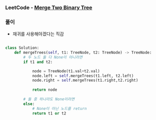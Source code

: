 ### LeetCode - [Merge Two Binary Tree](https://leetcode.com/problems/merge-two-binary-trees/)

### 풀이

* 재귀를 사용해야겠다는 직감

```Python

class Solution:
    def mergeTrees(self, t1: TreeNode, t2: TreeNode) -> TreeNode:
        # 두 노드 둘 다 None이 아니라면
        if t1 and t2:

            node = TreeNode(t1.val+t2.val)
            node.left = self.mergeTrees(t1.left, t2.left)
            node.right = self.mergeTrees(t1.right,t2.right)
            
            return node
        
        # 둘 중 하나라도 None이라면
        else:
            # None이 아닌 노드를 return
            return t1 or t2

```

